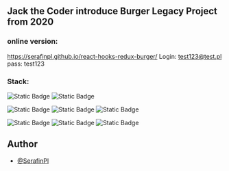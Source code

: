 ## Jack the Coder introduce Burger Legacy Project from 2020

### online version: 
 https://serafinpl.github.io/react-hooks-redux-burger/
 Login: test123@test.pl
 pass: test123

### Stack: 

![Static Badge](https://img.shields.io/badge/linux-mint-xfce?style=plastic&logo=linuxmint)
![Static Badge](https://img.shields.io/badge/git_at_-github-ex?style=plastic&logo=git&logoColor=F05032&color=F05032)

![Static Badge](https://img.shields.io/badge/react-17.0.2-ex?style=plastic&logo=react&logoColor=61DAFB&color=%2361DAFB)
![Static Badge](https://img.shields.io/badge/redux-7.2.3-ex?style=plastic&logo=redux&logoColor=%23764ABC&labelColor=fff&color=%23764ABC)
![Static Badge](https://img.shields.io/badge/reactrouter-5.2.0-ex?style=plastic&logo=reactrouter&logoColor=%23CA4245&color=%23CA4245)


![Static Badge](https://img.shields.io/badge/axios-0.21.1-ex?style=plastic&logo=axios&logoColor=%235A29E4&color=%235A29E4)
![Static Badge](https://img.shields.io/badge/githubpages-3.1.0-ex?style=plastic&logo=githubpages&logoColor=%23222222&labelColor=fff&color=%23222222)
![Static Badge](https://img.shields.io/badge/firebase-api-ex?style=plastic&logo=firebase&logoColor=%23DD2C00&color=%23DD2C00)

## Author

- [@SerafinPl](https://www.github.com/serafinpl)
